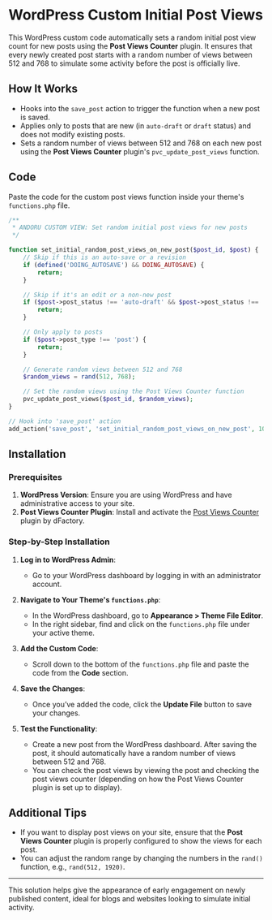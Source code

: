 # WordPress Custom Initial Post Views

This WordPress custom code automatically sets a random initial post view count for new posts using the **Post Views Counter** plugin. It ensures that every newly created post starts with a random number of views between 512 and 768 to simulate some activity before the post is officially live.

## How It Works

- Hooks into the `save_post` action to trigger the function when a new post is saved.
- Applies only to posts that are new (in `auto-draft` or `draft` status) and does not modify existing posts.
- Sets a random number of views between 512 and 768 on each new post using the **Post Views Counter** plugin's `pvc_update_post_views` function.

## Code

Paste the code for the custom post views function inside your theme's `functions.php` file.

```php
/**
 * ANDORU CUSTOM VIEW: Set random initial post views for new posts
 */

function set_initial_random_post_views_on_new_post($post_id, $post) {
    // Skip if this is an auto-save or a revision
    if (defined('DOING_AUTOSAVE') && DOING_AUTOSAVE) {
        return;
    }

    // Skip if it's an edit or a non-new post
    if ($post->post_status !== 'auto-draft' && $post->post_status !== 'draft') {
        return;
    }

    // Only apply to posts
    if ($post->post_type !== 'post') {
        return;
    }

    // Generate random views between 512 and 768
    $random_views = rand(512, 768);

    // Set the random views using the Post Views Counter function
    pvc_update_post_views($post_id, $random_views);
}

// Hook into 'save_post' action
add_action('save_post', 'set_initial_random_post_views_on_new_post', 10, 2);

```

## Installation

### Prerequisites

1. **WordPress Version**: Ensure you are using WordPress and have administrative access to your site.
2. **Post Views Counter Plugin**: Install and activate the [Post Views Counter](https://wordpress.org/plugins/post-views-counter/) plugin by dFactory.

### Step-by-Step Installation

1. **Log in to WordPress Admin**:
   - Go to your WordPress dashboard by logging in with an administrator account.

2. **Navigate to Your Theme's `functions.php`**:
   - In the WordPress dashboard, go to **Appearance > Theme File Editor**.
   - In the right sidebar, find and click on the `functions.php` file under your active theme.

3. **Add the Custom Code**:
   - Scroll down to the bottom of the `functions.php` file and paste the code from the **Code** section.

4. **Save the Changes**:
   - Once you’ve added the code, click the **Update File** button to save your changes.

5. **Test the Functionality**:
   - Create a new post from the WordPress dashboard. After saving the post, it should automatically have a random number of views between 512 and 768.
   - You can check the post views by viewing the post and checking the post views counter (depending on how the Post Views Counter plugin is set up to display).

## Additional Tips

- If you want to display post views on your site, ensure that the **Post Views Counter** plugin is properly configured to show the views for each post.
- You can adjust the random range by changing the numbers in the `rand()` function, e.g., `rand(512, 1920)`.

---

This solution helps give the appearance of early engagement on newly published content, ideal for blogs and websites looking to simulate initial activity.
